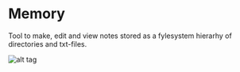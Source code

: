 # Memory
Tool to make, edit and view notes stored as a fylesystem hierarhy of directories and txt-files.

![alt tag](https://cloud.githubusercontent.com/assets/23142629/22288885/ed54b272-e309-11e6-9a6d-3a593ce4ca0e.png)
